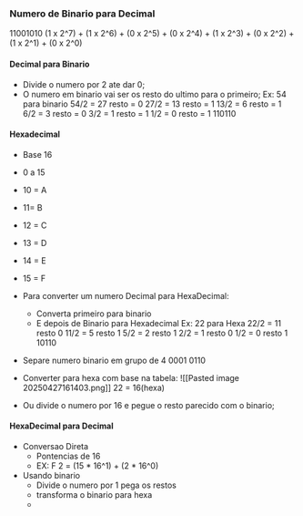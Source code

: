 ### Numero de Binario para Decimal
11001010
(1 x 2^7) + (1 x 2^6) + (0 x 2^5) + (0 x 2^4) + (1 x 2^3) + (0 x 2^2) + (1 x 2^1) + (0 x 2^0)

#### Decimal para Binario
- Divide o numero por 2 ate dar 0;
- O numero em binario vai ser os resto do ultimo para o primeiro;
Ex: 54 para binario
54/2 = 27 resto = 0
27/2 = 13 resto = 1
13/2 = 6 resto = 1
6/2 = 3 resto = 0
3/2 = 1 resto = 1
1/2 = 0 resto = 1
110110

#### Hexadecimal

- Base 16
- 0 a 15
- 10 = A
- 11= B
- 12 = C
- 13 = D
- 14 = E
- 15 = F
-  Para converter um numero Decimal para HexaDecimal:
	- Converta primeiro para binario
	- E depois de Binario para Hexadecimal
Ex: 22 para Hexa
22/2 = 11 resto 0
11/2 = 5 resto 1
5/2 = 2 resto 1
2/2 = 1 resto 0
1/2 = 0 resto 1
10110

- Separe numero binario em grupo de 4
0001 0110
- Converter para hexa com base na tabela:
![[Pasted image 20250427161403.png]]
22 = 16(hexa)
- Ou divide o numero por 16 e pegue o resto parecido com o binario;
#### HexaDecimal para Decimal

- Conversao Direta
	- Pontencias de 16
	- EX: F 2 = (15 * 16^1) + (2 * 16^0)
- Usando binario
	- Divide o numero por 1 pega os restos
	- transforma o binario para hexa
	- 